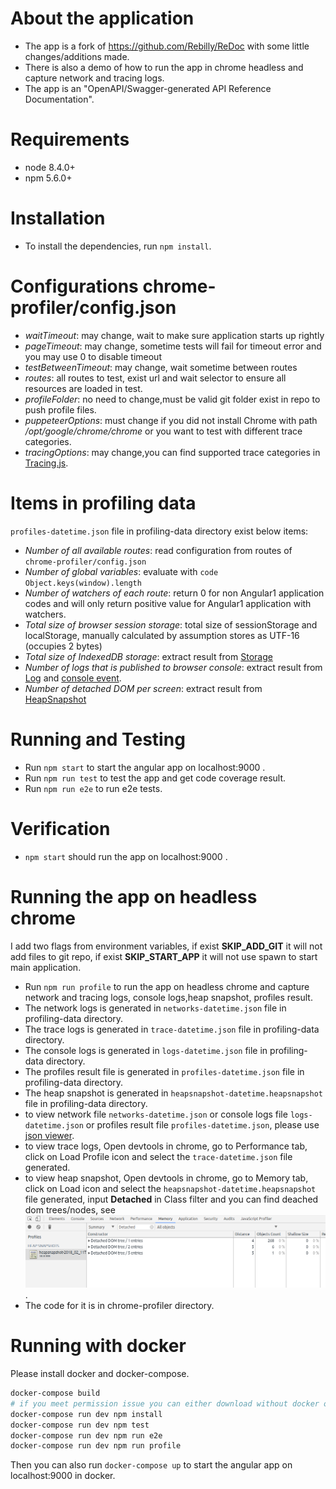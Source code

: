 # About the application

* The app is a fork of https://github.com/Rebilly/ReDoc with some little changes/additions made.
* There is also a demo of how to run the app in chrome headless and capture network and tracing logs.
* The app is an "OpenAPI/Swagger-generated API Reference Documentation".

# Requirements

* node 8.4.0+
* npm 5.6.0+


# Installation

* To install the dependencies, run ` npm install `.

# Configurations chrome-profiler/config.json
- *waitTimeout*: may change, wait to make sure application starts up rightly
- *pageTimeout*: may change, sometime tests will fail for timeout error and you may use 0 to disable timeout
- *testBetweenTimeout*: may change, wait sometime between routes
- *routes*: all routes to test, exist url and wait selector to ensure all resources are loaded in test.
- *profileFolder*: no need to change,must be valid git folder exist in repo to push profile files.
- *puppeteerOptions*: must change if you did not install Chrome with path */opt/google/chrome/chrome* or you want to test with different trace categories.
- *tracingOptions*: may change,you can find supported trace categories in [Tracing.js](https://github.com/GoogleChrome/puppeteer/blob/master/lib/Tracing.js).

# Items in profiling data
`profiles-datetime.json` file in profiling-data directory exist below items:
- *Number of all available routes*: read configuration from routes of  `chrome-profiler/config.json`
- *Number of global variables*: evaluate with `code Object.keys(window).length`
- *Number of watchers of each route*: return 0 for non Angular1 application codes and will only return positive value for Angular1 application with watchers.
- *Total size of browser session storage*: total size of sessionStorage and localStorage, manually calculated by assumption stores as UTF-16 (occupies 2 bytes)
- *Total size of IndexedDB storage*: extract result from [Storage](https://chromedevtools.github.io/devtools-protocol/tot/Storage)
- *Number of logs that is published to browser console*: extract result from [Log](https://chromedevtools.github.io/devtools-protocol/tot/Loge) and [console event](https://github.com/GoogleChrome/puppeteer/blob/master/docs/api.md#event-console).
- *Number of detached DOM per screen*: extract result from [HeapSnapshot](https://chromedevtools.github.io/devtools-protocol/tot/HeapProfiler#event-addHeapSnapshotChunk)


# Running and Testing

* Run ` npm start ` to start the angular app on localhost:9000 .
* Run ` npm run test ` to test the app and get code coverage result.
* Run ` npm run e2e ` to run e2e tests.


# Verification

* ` npm start ` should run the app on localhost:9000 .


# Running the app on headless chrome
I add two flags from environment variables, if exist **SKIP_ADD_GIT** it will not add files to git repo, if exist **SKIP_START_APP** it will not use spawn to start main application.
* Run ` npm run profile ` to run the app on headless chrome and capture network and tracing logs, console logs,heap snapshot, profiles result.
* The network logs is generated in `networks-datetime.json` file in profiling-data directory.
* The trace logs is generated in `trace-datetime.json` file in profiling-data directory.
* The console logs is generated in `logs-datetime.json` file in profiling-data directory.
* The profiles result file is generated in `profiles-datetime.json` file in profiling-data directory.
* The heap snapshot is generated in `heapsnapshot-datetime.heapsnapshot` file in profiling-data directory.
* to view network file `networks-datetime.json` or console logs file `logs-datetime.json` or profiles result file `profiles-datetime.json`, please use [json viewer](http://jsonviewer.stack.hu/).
* to view trace logs, Open devtools in chrome, go to Performance tab, click on Load Profile icon and select the `trace-datetime.json` file generated.
* to view heap snapshot, Open devtools in chrome, go to Memory tab, click on Load icon and select the `heapsnapshot-datetime.heapsnapshot` file generated,
input **Detached** in Class filter and you can find deached dom trees/nodes, see ![Alt text](docs/images/Detached.png?raw=true "Detached").
* The code for it is in chrome-profiler directory.

# Running with docker
Please install docker and docker-compose.
```sh
docker-compose build
# if you meet permission issue you can either download without docker or add --unsafe option
docker-compose run dev npm install
docker-compose run dev npm test
docker-compose run dev npm run e2e
docker-compose run dev npm run profile
```
Then you can also run `docker-compose up` to start the angular app on localhost:9000 in docker.
